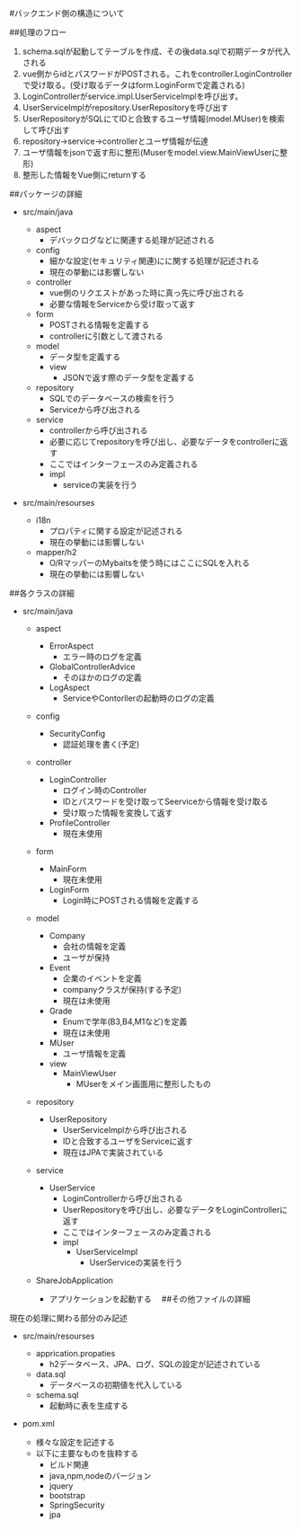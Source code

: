 #バックエンド側の構造について

##処理のフロー
1. schema.sqlが起動してテーブルを作成、その後data.sqlで初期データが代入される
2. vue側からidとパスワードがPOSTされる。これをcontroller.LoginControllerで受け取る。(受け取るデータはform.LoginFormで定義される)
3. LoginControllerがservice.impl.UserServiceImplを呼び出す。
4. UserServiceImplがrepository.UserRepositoryを呼び出す
5. UserRepositoryがSQLにてIDと合致するユーザ情報(model.MUser)を検索して呼び出す
6. repository->service->controllerとユーザ情報が伝達
7. ユーザ情報をjsonで返す形に整形(Muserをmodel.view.MainViewUserに整形)
8. 整形した情報をVue側にreturnする

##パッケージの詳細
* src/main/java
    * aspect 
        * デバックログなどに関連する処理が記述される
    * config
        * 細かな設定(セキュリティ関連)にに関する処理が記述される
        * 現在の挙動には影響しない
    * controller
        * vue側のリクエストがあった時に真っ先に呼び出される
        * 必要な情報をServiceから受け取って返す
    * form
        * POSTされる情報を定義する
        * controllerに引数として渡される
    * model
        * データ型を定義する
        * view 
            * JSONで返す際のデータ型を定義する
    * repository
        * SQLでのデータベースの検索を行う
        * Serviceから呼び出される
    * service
        * controllerから呼び出される
        * 必要に応じてrepositoryを呼び出し、必要なデータをcontrollerに返す
        * ここではインターフェースのみ定義される
        * impl 
            * serviceの実装を行う

* src/main/resourses
    * i18n
        * プロパティに関する設定が記述される
        * 現在の挙動には影響しない
    * mapper/h2
        * O/RマッパーのMybaitsを使う時にはここにSQLを入れる
        * 現在の挙動には影響しない
    
##各クラスの詳細

* src/main/java
    * aspect 
        * ErrorAspect
            * エラー時のログを定義
        * GlobalControllerAdvice
            * そのほかのログの定義
        * LogAspect
            * ServiceやContorllerの起動時のログの定義
    * config
        * SecurityConfig
            * 認証処理を書く(予定)
    * controller
        * LoginController
            * ログイン時のController 
            * IDとパスワードを受け取ってSeerviceから情報を受け取る
            * 受け取った情報を変換して返す
        * ProfileController
            * 現在未使用
    * form
        * MainForm
            * 現在未使用
        * LoginForm
            * Login時にPOSTされる情報を定義する
    * model
        * Company
            * 会社の情報を定義
            * ユーザが保持
        * Event
            * 企業のイベントを定義
            * companyクラスが保持(する予定)
            * 現在は未使用
        * Grade
            * Enumで学年(B3,B4,M1など)を定義
            * 現在は未使用
        * MUser
            * ユーザ情報を定義
        * view 
            * MainViewUser
                * MUserをメイン画面用に整形したもの
    * repository
        * UserRepository
            * UserServiceImplから呼び出される
            * IDと合致するユーザをServiceに返す
            * 現在はJPAで実装されている
    * service
        * UserService
            * LoginControllerから呼び出される
            * UserRepositoryを呼び出し、必要なデータをLoginControllerに返す
            * ここではインターフェースのみ定義される
            * impl 
                * UserServiceImpl 
                    * UserServiceの実装を行う

    * ShareJobApplication
        * アプリケーションを起動する　
##その他ファイルの詳細

現在の処理に関わる部分のみ記述
* src/main/resourses
    * apprication.propaties
        * h2データベース、JPA、ログ、SQLの設定が記述されている
    * data.sql 
        * データベースの初期値を代入している
    * schema.sql
        * 起動時に表を生成する

* pom.xml
    * 様々な設定を記述する
    * 以下に主要なものを抜粋する
        * ビルド関連
        * java,npm,nodeのバージョン
        * jquery
        * bootstrap
        * SpringSecurity
        * jpa






